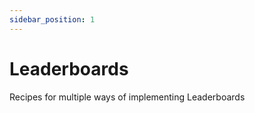 ```yaml
---
sidebar_position: 1
---
```


# Leaderboards

Recipes for multiple ways of implementing Leaderboards

